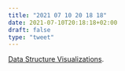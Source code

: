 ```yaml
---
title: "2021 07 10 20 18 18"
date: 2021-07-10T20:18:18+02:00
draft: false
type: "tweet"
---
```

[Data Structure Visualizations](https://www.cs.usfca.edu/~galles/visualization/Algorithms.html).
